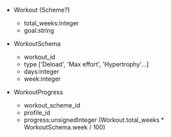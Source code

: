 - Workout (Scheme?)
	- total_weeks:integer
	- goal:string

- WorkoutSchema
	- workout_id
	- type ['Deload', 'Max effort', 'Hypertrophy'...]
	- days:integer
	- week:integer

- WorkoutProgress
	- workout_scheme_id
	- profile_id
	- progress:unsignedInteger (Workout.total_weeks * WorkoutSchema.week / 100)
